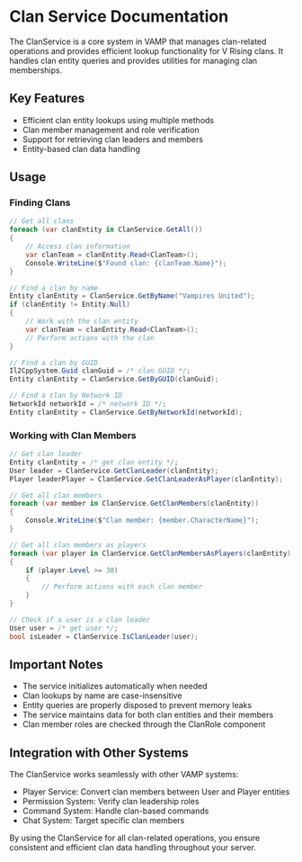 
# Clan Service Documentation

The ClanService is a core system in VAMP that manages clan-related operations and provides efficient lookup functionality for V Rising clans. It handles clan entity queries and provides utilities for managing clan memberships.

## Key Features

- Efficient clan entity lookups using multiple methods
- Clan member management and role verification
- Support for retrieving clan leaders and members
- Entity-based clan data handling

## Usage
### Finding Clans
```csharp
// Get all clans
foreach (var clanEntity in ClanService.GetAll())
{
    // Access clan information
    var clanTeam = clanEntity.Read<ClanTeam>();
    Console.WriteLine($"Found clan: {clanTeam.Name}");
}

// Find a clan by name
Entity clanEntity = ClanService.GetByName("Vampires United");
if (clanEntity != Entity.Null)
{
    // Work with the clan entity
    var clanTeam = clanEntity.Read<ClanTeam>();
    // Perform actions with the clan
}

// Find a clan by GUID
Il2CppSystem.Guid clanGuid = /* clan GUID */;
Entity clanEntity = ClanService.GetByGUID(clanGuid);

// Find a clan by Network ID
NetworkId networkId = /* network ID */;
Entity clanEntity = ClanService.GetByNetworkId(networkId);
```

### Working with Clan Members
```csharp
// Get clan leader
Entity clanEntity = /* get clan entity */;
User leader = ClanService.GetClanLeader(clanEntity);
Player leaderPlayer = ClanService.GetClanLeaderAsPlayer(clanEntity);

// Get all clan members
foreach (var member in ClanService.GetClanMembers(clanEntity))
{
    Console.WriteLine($"Clan member: {member.CharacterName}");
}

// Get all clan members as players
foreach (var player in ClanService.GetClanMembersAsPlayers(clanEntity))
{
    if (player.Level >= 30)
    {
        // Perform actions with each clan member
    }
}

// Check if a user is a clan leader
User user = /* get user */;
bool isLeader = ClanService.IsClanLeader(user);
```

## Important Notes
- The service initializes automatically when needed
- Clan lookups by name are case-insensitive
- Entity queries are properly disposed to prevent memory leaks
- The service maintains data for both clan entities and their members
- Clan member roles are checked through the ClanRole component

## Integration with Other Systems
The ClanService works seamlessly with other VAMP systems:

- Player Service: Convert clan members between User and Player entities
- Permission System: Verify clan leadership roles
- Command System: Handle clan-based commands
- Chat System: Target specific clan members

By using the ClanService for all clan-related operations, you ensure consistent and efficient clan data handling throughout your server.
